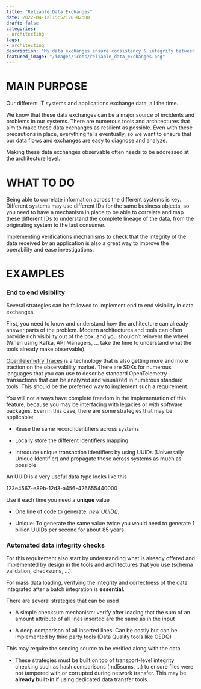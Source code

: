 ```yaml
---
title: "Reliable Data Exchanges"
date: 2022-04-12T15:52:20+02:00
draft: false
categories:
- architecting
tags:
- architecting
description: "My data exchanges ensure consistency & integrity between systems"
featured_image: "/images/icons/reliable_data_exchanges.png"
---
```


# MAIN PURPOSE

Our different IT systems and applications exchange data, all the time.

We know that these data exchanges can be a major source of incidents and problems in our systems. There are numerous tools and architectures that aim to make these data exchanges as resilient as possible. Even with these precautions in place, everything fails eventually, so we want to ensure that our data flows and exchanges are easy to diagnose and analyze.

Making these data exchanges observable often needs to be addressed at the architecture level.


# WHAT TO DO

Being able to correlate information across the different systems is key. Different systems may use different IDs for the same business objects, so you need to have a mechanism in place to be able to correlate and map these different IDs to understand the complete lineage of the data, from the originating system to the last consumer.

Implementing verifications mechanisms to check that the integrity of the data received by an application is also a great way to improve the operability and ease investigations.


# EXAMPLES

### End to end visibility

Several strategies can be followed to implement end to end visibility in data exchanges.

First, you need to know and understand how the architecture can already answer parts of the problem. Modern architectures and tools can often provide rich visibility out of the box, and you shouldn’t reinvent the wheel (When using Kafka, API Managers, … take the time to understand what the tools already make observable).


[OpenTelemetry Traces](https://opentelemetry.io/docs/reference/specification/overview/#tracing-signal) is a technology that is also getting more and more traction on the observability market. There are SDKs for numerous languages that you can use to describe standard OpenTelemetry transactions that can be analyzed and visualized in numerous standard tools. This should be the preferred way to implement such a requirement.

You will not always have complete freedom in the implementation of this feature, because you may be interfacing with legacies or with software packages. Even in this case, there are some strategies that may be applicable:

* Reuse the same record identifiers across systems

* Locally store the different identifiers mapping

* Introduce unique transaction identifiers by using UUIDs (Universally Unique Identifier) and propagate these across systems as much as possible

An UUID is a very useful data type looks like this

123e4567-e89b-12d3-a456-426655440000

Use it each time you need a **unique** value

* One line of code to generate: *new UUID()*;

* Unique: To generate the same value twice you would need to generate 1 billion UUIDs per second for about 85 years



### Automated data integrity checks

For this requirement also start by understanding what is already offered and implemented by design in the tools and architectures that you use (schema validation, checksums, ...).

For mass data loading, verifying the integrity and correctness of the data integrated after a batch integration is **essential**.

There are several strategies that can be used

* A simple checksum mechanism: verify after loading that the sum of an amount attribute of all lines inserted are the same as in the input

* A deep comparison of all inserted lines: Can be costly but can be implemented by third party tools (Data Quality tools like OEDQ)

This may require the sending source to be verified along with the data

* These strategies must be built on top of transport-level integrity checking such as hash comparisons (md5sums, …) to ensure files were not tampered with or corrupted during network transfer. This may be **already built-in** if using dedicated data transfer tools. 

 

 

 

 

 

